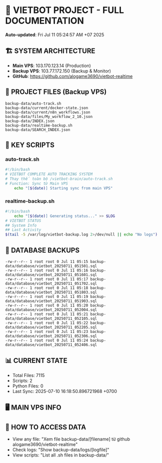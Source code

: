 # 🤖 VIETBOT PROJECT - FULL DOCUMENTATION
**Auto-updated**: Fri Jul 11 05:24:57 AM +07 2025

## 🏗️ SYSTEM ARCHITECTURE
- **Main VPS**: 103.170.123.14 (Production)
- **Backup VPS**: 103.77.172.150 (Backup & Monitor)
- **GitHub**: https://github.com/alogame3690/vietbot-realtime

## 📁 PROJECT FILES (Backup VPS)
```
backup-data/auto-track.sh
backup-data/current/docker-state.json
backup-data/current/n8n_workflows.json
backup-data/files/My_workflow_2_10.json
backup-data/INDEX.json
backup-data/realtime-backup.sh
backup-data/SEARCH_INDEX.json
```

## 🔧 KEY SCRIPTS
### auto-track.sh
```bash
#!/bin/bash
# VIETBOT COMPLETE AUTO TRACKING SYSTEM
# Thay thế toàn bộ /vietbot-brain/auto-track.sh
# Function: Sync từ Main VPS
    echo "[$(date)] Starting sync from main VPS"
```
### realtime-backup.sh
```bash
#!/bin/bash
    echo "[$(date)] Generating status..." >> $LOG
# VIETBOT STATUS
## System Info
## Last Activity
$(tail -5 /var/log/vietbot-backup.log 2>/dev/null || echo "No logs")
```

## 💾 DATABASE BACKUPS
```
-rw-r--r-- 1 root root 0 Jul 11 05:15 backup-data/database/vietbot_20250711_051501.sql
-rw-r--r-- 1 root root 0 Jul 11 05:16 backup-data/database/vietbot_20250711_051601.sql
-rw-r--r-- 1 root root 0 Jul 11 05:17 backup-data/database/vietbot_20250711_051702.sql
-rw-r--r-- 1 root root 0 Jul 11 05:18 backup-data/database/vietbot_20250711_051803.sql
-rw-r--r-- 1 root root 0 Jul 11 05:19 backup-data/database/vietbot_20250711_051903.sql
-rw-r--r-- 1 root root 0 Jul 11 05:20 backup-data/database/vietbot_20250711_052004.sql
-rw-r--r-- 1 root root 0 Jul 11 05:21 backup-data/database/vietbot_20250711_052105.sql
-rw-r--r-- 1 root root 0 Jul 11 05:22 backup-data/database/vietbot_20250711_052205.sql
-rw-r--r-- 1 root root 0 Jul 11 05:23 backup-data/database/vietbot_20250711_052306.sql
-rw-r--r-- 1 root root 0 Jul 11 05:24 backup-data/database/vietbot_20250711_052406.sql
```

## 📊 CURRENT STATE
- Total Files: 7115
- Scripts: 2
- Python Files: 0
- Last Sync: 2025-07-10 16:18:50.896721968 +0700

## 🖥️ MAIN VPS INFO


## 🚨 HOW TO ACCESS DATA
- View any file: "Xem file backup-data/[filename] từ github alogame3690/vietbot-realtime"
- Check logs: "Show backup-data/logs/[logfile]"
- View scripts: "List all .sh files in backup-data/"
